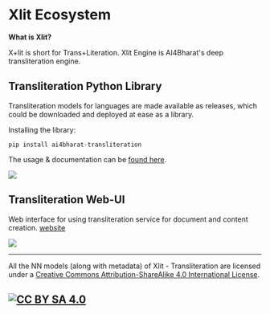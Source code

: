 # Xlit Ecosystem

**What is Xlit?**

X+lit is short for Trans+Literation.
Xlit Engine is AI4Bharat's deep transliteration engine.

## Transliteration Python Library

Transliteration models for languages are made available as releases, which could be  downloaded and deployed at ease as a library.

Installing the library:
```
pip install ai4bharat-transliteration
```

The usage & documentation can be [found here](https://github.com/AI4Bharat/IndianNLP-Transliteration/blob/master/apps/README.md).

[<img src="https://img.shields.io/badge/github%20-%23121011.svg?&style=for-the-badge&logo=github&logoColor=white"/>](https://github.com/AI4Bharat/IndianNLP-Transliteration)

## Transliteration Web-UI

Web interface for using transliteration service for document and content creation. [website](xlit.ai4bharat.org)

[<img src="https://img.shields.io/badge/github%20-%23121011.svg?&style=for-the-badge&logo=github&logoColor=white"/>](https://github.com/AI4Bharat/Indic-Input-Tool-UI)


---

All the NN models (along with metadata) of Xlit - Transliteration are licensed under a [Creative Commons Attribution-ShareAlike 4.0 International License][cc-by-sa].

[![CC BY SA 4.0][cc-by-sa-image]][cc-by-sa]
---

[cc-by-sa]: http://creativecommons.org/licenses/by/4.0/
[cc-by-sa-image]: https://licensebuttons.net/l/by-sa/4.0/88x31.png
